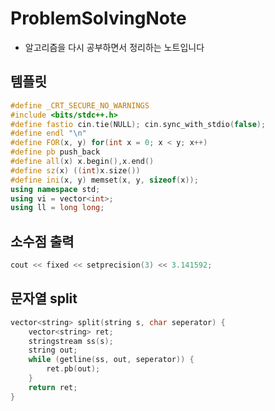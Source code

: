 # ProblemSolvingNote
- 알고리즘을 다시 공부하면서 정리하는 노트입니다

## 템플릿
```c++
#define _CRT_SECURE_NO_WARNINGS
#include <bits/stdc++.h>
#define fastio cin.tie(NULL); cin.sync_with_stdio(false);
#define endl "\n"
#define FOR(x, y) for(int x = 0; x < y; x++)
#define pb push_back
#define all(x) x.begin(),x.end()
#define sz(x) ((int)x.size())
#define ini(x, y) memset(x, y, sizeof(x));
using namespace std;
using vi = vector<int>;
using ll = long long;
```

## 소수점 출력
```c++
cout << fixed << setprecision(3) << 3.141592;
```

## 문자열 split
```c++
vector<string> split(string s, char seperator) {
	vector<string> ret;
	stringstream ss(s);
	string out;
	while (getline(ss, out, seperator)) {
		ret.pb(out);
	}
	return ret;
}
```

